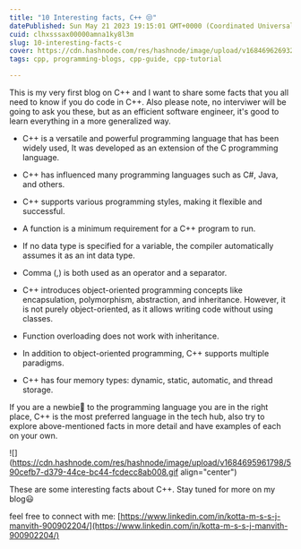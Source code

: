 ```yaml
---
title: "10 Interesting facts, C++ 😒"
datePublished: Sun May 21 2023 19:15:01 GMT+0000 (Coordinated Universal Time)
cuid: clhxsssax00000amna1ky8l3m
slug: 10-interesting-facts-c
cover: https://cdn.hashnode.com/res/hashnode/image/upload/v1684696269326/75d8ee20-bedb-4fa8-9354-6b880e598047.png
tags: cpp, programming-blogs, cpp-guide, cpp-tutorial

---
```


This is my very first blog on C++ and I want to share some facts that you all need to know if you do code in C++. Also please note, no interviwer will be going to ask you these, but as an efficient software engineer, it's good to learn everything in a more generalized way.

* C++ is a versatile and powerful programming language that has been widely used, It was developed as an extension of the C programming language.
    
* C++ has influenced many programming languages such as C#, Java, and others.
    
* C++ supports various programming styles, making it flexible and successful.
    
* A function is a minimum requirement for a C++ program to run.
    
* If no data type is specified for a variable, the compiler automatically assumes it as an int data type.
    
* Comma (,) is both used as an operator and a separator.
    
* C++ introduces object-oriented programming concepts like encapsulation, polymorphism, abstraction, and inheritance. However, it is not purely object-oriented, as it allows writing code without using classes.
    
* Function overloading does not work with inheritance.
    
* In addition to object-oriented programming, C++ supports multiple paradigms.
    
* C++ has four memory types: dynamic, static, automatic, and thread storage.
    

If you are a newbie🤩 to the programming language you are in the right place, C++ is the most preferred language in the tech hub, also try to explore above-mentioned facts in more detail and have examples of each on your own.

![](https://cdn.hashnode.com/res/hashnode/image/upload/v1684695961798/590cefb7-d379-44ce-bc44-fcdecc8ab008.gif align="center")

These are some interesting facts about C++. Stay tuned for more on my blog😃

feel free to connect with me: [https://www.linkedin.com/in/kotta-m-s-s-j-manvith-900902204/](https://www.linkedin.com/in/kotta-m-s-s-j-manvith-900902204/)